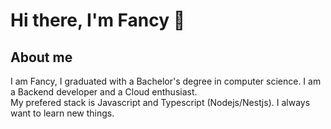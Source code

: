 # Hi there, I'm Fancy 👋

## About me
I am Fancy, I graduated with a Bachelor's degree in computer science. I am a Backend developer and a Cloud enthusiast.  
My prefered stack is Javascript and Typescript (Nodejs/Nestjs).
I always want to learn new things.
<br /><br />

